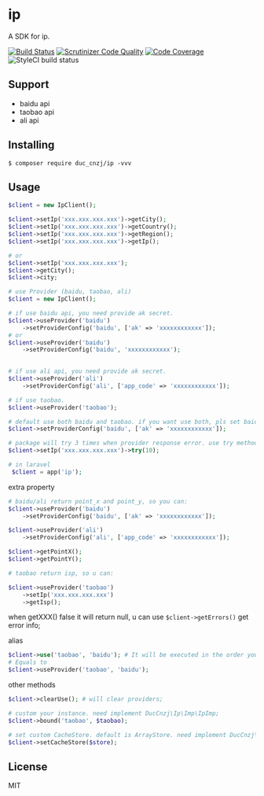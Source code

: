 # ip

A SDK for ip.

[![Build Status](https://travis-ci.com/DuC-cnZj/ip.svg?branch=master)](https://travis-ci.com/DuC-cnZj/ip)
[![Scrutinizer Code Quality](https://scrutinizer-ci.com/g/DuC-cnZj/ip/badges/quality-score.png?b=master)](https://scrutinizer-ci.com/g/DuC-cnZj/ip/?branch=master)
[![Code Coverage](https://scrutinizer-ci.com/g/DuC-cnZj/ip/badges/coverage.png?b=master)](https://scrutinizer-ci.com/g/DuC-cnZj/ip/?branch=master)
![StyleCI build status](https://github.styleci.io/repos/156356126/shield)

## Support

- baidu api
- taobao api
- ali api

## Installing

```shell
$ composer require duc_cnzj/ip -vvv
```

## Usage

```php
$client = new IpClient();

$client->setIp('xxx.xxx.xxx.xxx')->getCity();
$client->setIp('xxx.xxx.xxx.xxx')->getCountry();
$client->setIp('xxx.xxx.xxx.xxx')->getRegion();
$client->setIp('xxx.xxx.xxx.xxx')->getIp();

# or
$client->setIp('xxx.xxx.xxx.xxx');
$client->getCity();
$client->city;

# use Provider (baidu, taobao, ali)
$client = new IpClient();

# if use baidu api, you need provide ak secret.
$client->useProvider('baidu')
    ->setProviderConfig('baidu', ['ak' => 'xxxxxxxxxxxx']);
# or 
$client->useProvider('baidu')
    ->setProviderConfig('baidu', 'xxxxxxxxxxxx');
    

# if use ali api, you need provide ak secret.
$client->useProvider('ali')
    ->setProviderConfig('ali', ['app_code' => 'xxxxxxxxxxxx']);

# if use taobao.
$client->useProvider('taobao');

# default use both baidu and taobao. if you want use both, pls set baidu ak secret.
$client->setProviderConfig('baidu', ['ak' => 'xxxxxxxxxxxx']);

# package will try 3 times when provider response error. use try method to reset tryTimes.
$client->setIp('xxx.xxx.xxx.xxx')->try(10);

# in laravel
 $client = app('ip');
```

extra property
```php
# baidu/ali return point_x and point_y, so you can:
$client->useProvider('baidu')
    ->setProviderConfig('baidu', ['ak' => 'xxxxxxxxxxxx']);

$client->useProvider('ali')
    ->setProviderConfig('ali', ['app_code' => 'xxxxxxxxxxxx']);

$client->getPointX();
$client->getPointY();

# taobao return isp, so u can:

$client->useProvider('taobao')
    ->setIp('xxx.xxx.xxx.xxx')
    ->getIsp();
```

when getXXX() false it will return null, u can use `$client->getErrors()` get error info;

alias
```php
$client->use('taobao', 'baidu'); # It will be executed in the order you passed it in
# Equals to
$client->useProvider('taobao', 'baidu');
```

other methods
```php
$client->clearUse(); # will clear providers;

# custom your instance. need implement DucCnzj\Ip\Imp\IpImp;
$client->bound('taobao', $taobao);

# set custom CacheStore. default is ArrayStore. need implement DucCnzj\Ip\Imp\CacheStoreImp;
$client->setCacheStore($store);
```

## License

MIT
